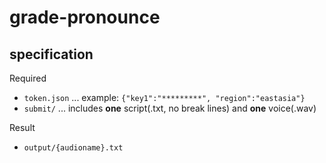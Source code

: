 # grade-pronounce

## specification

Required
- `token.json` ... example: `{"key1":"*********", "region":"eastasia"}`
- `submit/` ... includes **one** script(.txt, no break lines) and **one** voice(.wav)

Result
- `output/{audioname}.txt`
